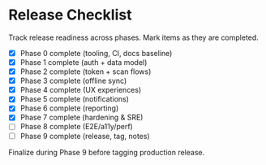 # Release Checklist

Track release readiness across phases. Mark items as they are completed.

- [x] Phase 0 complete (tooling, CI, docs baseline)
- [x] Phase 1 complete (auth + data model)
- [x] Phase 2 complete (token + scan flows)
- [x] Phase 3 complete (offline sync)
- [x] Phase 4 complete (UX experiences)
- [x] Phase 5 complete (notifications)
- [x] Phase 6 complete (reporting)
- [x] Phase 7 complete (hardening & SRE)
- [ ] Phase 8 complete (E2E/a11y/perf)
- [ ] Phase 9 complete (release, tag, notes)

Finalize during Phase 9 before tagging production release.
